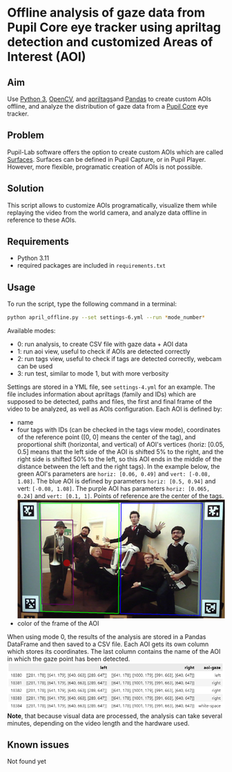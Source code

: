 # Offline analysis of gaze data from Pupil Core eye tracker using apriltag detection and customized Areas of Interest (AOI)

## Aim

Use [Python 3](https://www.python.org/), [OpenCV](https://opencv.org/get-started/), and [apriltags](https://pypi.org/project/pupil-apriltags/)and [Pandas](https://pandas.pydata.org/docs/index.html) to create custom AOIs offline, and analyze the distribution of gaze data from a [Pupil Core](https://docs.pupil-labs.com/core/) eye tracker.

## Problem
Pupil-Lab software offers the option to create custom AOIs which are called [Surfaces](https://docs.pupil-labs.com/core/software/pupil-capture/#surface-tracking). Surfaces can be defined in Pupil Capture, or in Pupil Player. However, more flexible, programatic creation of AOIs is not possible.

## Solution
This script allows to customize AOIs programatically, visualize them while replaying the video from the world camera, and analyze data offline in reference to these AOIs.

## Requirements
- Python 3.11
- required packages are included in `requirements.txt`

## Usage 

To run the script, type the following command in a terminal:
```bash
python april_offline.py --set settings-6.yml --run *mode_number*
```
Available modes:
- 0: run analysis, to create CSV file with gaze data + AOI data
- 1: run aoi view, useful to check if AOIs are detected correctly
- 2: run tags view, useful to check if tags are detected correctly, webcam can be used
- 3: run test, similar to mode 1, but with more verbosity

Settings are stored in a YML file, see `settings-4.yml` for an example.
The file includes information about apriltags (family and IDs) which are supposed to be detected, paths and files, the first and final frame of the video to be analyzed, as well as AOIs configuration. Each AOI is defined by:
- name
- four tags with IDs (can be checked in the tags view mode), coordinates of the reference point ([0, 0] means the center of the tag), and proportional shift (horizontal, and vertical) of AOI's vertices (horiz: [0.05, 0.5] means that the left side of the AOI is shifted 5% to the right, and the right side is shifted 50% to the left, so this AOI ends in the middle of the distance between the left and the right tags).
In the example below, the green AOI's parameters are `horiz: [0.06, 0.49]` and `vert: [-0.08, 1.08]`. The blue AOI is defined by parameters `horiz: [0.5, 0.94]` and vert: `[-0.08, 1.08]`. The purple AOI has parameters `horiz: [0.065, 0.24]` and `vert: [0.1, 1]`. Points of reference are the center of the tags.
![aois](aois.png)
- color of the frame of the AOI

When using mode 0, the results of the analysis are stored in a Pandas DataFrame and then saved to a CSV file. Each AOI gets its own column which stores its coordinates. The last column contains the name of the AOI in which the gaze point has been detected.
![df](df.PNG)
**Note**, that because visual data are processed, the analysis can take several minutes, depending on the video length and the hardware used.

## Known issues
Not found yet
